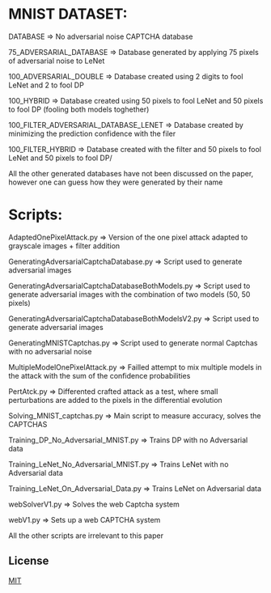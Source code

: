 # MNIST DATASET:

DATABASE => No adversarial noise CAPTCHA database

75_ADVERSARIAL_DATABASE => Database generated by applying 75 pixels of adversarial noise to LeNet

100_ADVERSARIAL_DOUBLE => Database created using 2 digits to fool LeNet and 2 to fool DP

100_HYBRID => Database created using 50 pixels to fool LeNet and 50 pixels to fool DP (fooling both models toghether)

100_FILTER_ADVERSARIAL_DATABASE_LENET => Database created by minimizing the prediction confidence with the filer

100_FILTER_HYBRID => Database created with the filter and 50 pixels to fool LeNet and 50 pixels to fool DP/

All the other generated databases have not been discussed on the paper, however one can guess how they were generated by their name

# Scripts:

AdaptedOnePixelAttack.py => Version of the one pixel attack adapted to grayscale images + filter addition

GeneratingAdversarialCaptchaDatabase.py => Script used to generate adversarial images 

GeneratingAdversarialCaptchaDatabaseBothModels.py => Script used to generate adversarial images with the combination of two models (50, 50 pixels)

GeneratingAdversarialCaptchaDatabaseBothModelsV2.py => Script used to generate adversarial images 

GeneratingMNISTCaptchas.py => Script used to generate normal Captchas with no adversarial noise

MultipleModelOnePixelAttack.py => Failled attempt to mix multiple models in the attack with the sum of the confidence probabilities

PertAtck.py => Differented crafted attack as a test, where small perturbations are added to the pixels in the differential evolution

Solving_MNIST_captchas.py => Main script to measure accuracy, solves the CAPTCHAS

Training_DP_No_Adversarial_MNIST.py => Trains DP with no Adversarial data

Training_LeNet_No_Adversarial_MNIST.py => Trains LeNet with no Adversarial data

Training_LeNet_On_Adversarial_Data.py => Trains LeNet on Adversarial data

webSolverV1.py => Solves the web Captcha system

webV1.py => Sets up a web CAPTCHA system

All the other scripts are irrelevant to this paper

## License
[MIT](https://choosealicense.com/licenses/mit/)






